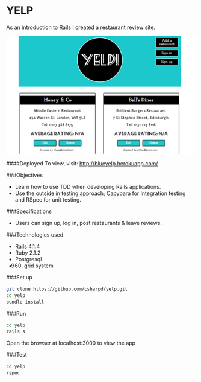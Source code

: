 YELP
=========

As an introduction to Rails I created a restaurant review site.

![](app/assets/images/yelpscreenshot.png)

####Deployed
To view, visit: http://blueyelp.herokuapp.com/

###Objectives

- Learn how to use TDD when developing Rails applications.
- Use the outside in testing approach; Capybara for Integration testing and RSpec for unit testing.


###Specifications

+ Users can sign up, log in, post restaurants & leave reviews.

###Technologies used

- Rails 4.1.4
- Ruby 2.1.2
- Postgresql
- 960. grid system

###Set up

```sh
git clone https://github.com/csharpd/yelp.git
cd yelp
bundle install
```

###Run

```sh
cd yelp
rails s
```
Open the browser at localhost:3000 to view the app

###Test

```sh
cd yelp
rspec
```






